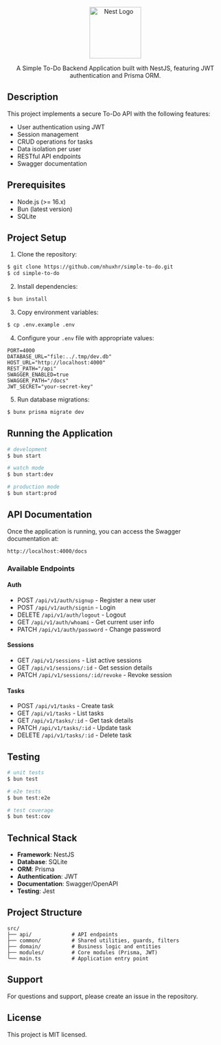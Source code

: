 <p align="center">
  <a href="http://nestjs.com/" target="blank"><img src="https://nestjs.com/img/logo-small.svg" width="120" alt="Nest Logo" /></a>
</p>

<p align="center">A Simple To-Do Backend Application built with NestJS, featuring JWT authentication and Prisma ORM.</p>

## Description

This project implements a secure To-Do API with the following features:

- User authentication using JWT
- Session management
- CRUD operations for tasks
- Data isolation per user
- RESTful API endpoints
- Swagger documentation

## Prerequisites

- Node.js (>= 16.x)
- Bun (latest version)
- SQLite

## Project Setup

1. Clone the repository:

```bash
$ git clone https://github.com/nhuxhr/simple-to-do.git
$ cd simple-to-do
```

2. Install dependencies:

```bash
$ bun install
```

3. Copy environment variables:

```bash
$ cp .env.example .env
```

4. Configure your `.env` file with appropriate values:

```env
PORT=4000
DATABASE_URL="file:../.tmp/dev.db"
HOST_URL="http://localhost:4000"
REST_PATH="/api"
SWAGGER_ENABLED=true
SWAGGER_PATH="/docs"
JWT_SECRET="your-secret-key"
```

5. Run database migrations:

```bash
$ bunx prisma migrate dev
```

## Running the Application

```bash
# development
$ bun start

# watch mode
$ bun start:dev

# production mode
$ bun start:prod
```

## API Documentation

Once the application is running, you can access the Swagger documentation at:

```
http://localhost:4000/docs
```

### Available Endpoints

#### Auth

- POST `/api/v1/auth/signup` - Register a new user
- POST `/api/v1/auth/signin` - Login
- DELETE `/api/v1/auth/logout` - Logout
- GET `/api/v1/auth/whoami` - Get current user info
- PATCH `/api/v1/auth/password` - Change password

#### Sessions

- GET `/api/v1/sessions` - List active sessions
- GET `/api/v1/sessions/:id` - Get session details
- PATCH `/api/v1/sessions/:id/revoke` - Revoke session

#### Tasks

- POST `/api/v1/tasks` - Create task
- GET `/api/v1/tasks` - List tasks
- GET `/api/v1/tasks/:id` - Get task details
- PATCH `/api/v1/tasks/:id` - Update task
- DELETE `/api/v1/tasks/:id` - Delete task

## Testing

```bash
# unit tests
$ bun test

# e2e tests
$ bun test:e2e

# test coverage
$ bun test:cov
```

## Technical Stack

- **Framework**: NestJS
- **Database**: SQLite
- **ORM**: Prisma
- **Authentication**: JWT
- **Documentation**: Swagger/OpenAPI
- **Testing**: Jest

## Project Structure

```
src/
├── api/             # API endpoints
├── common/          # Shared utilities, guards, filters
├── domain/          # Business logic and entities
├── modules/         # Core modules (Prisma, JWT)
└── main.ts          # Application entry point
```

## Support

For questions and support, please create an issue in the repository.

## License

This project is MIT licensed.
